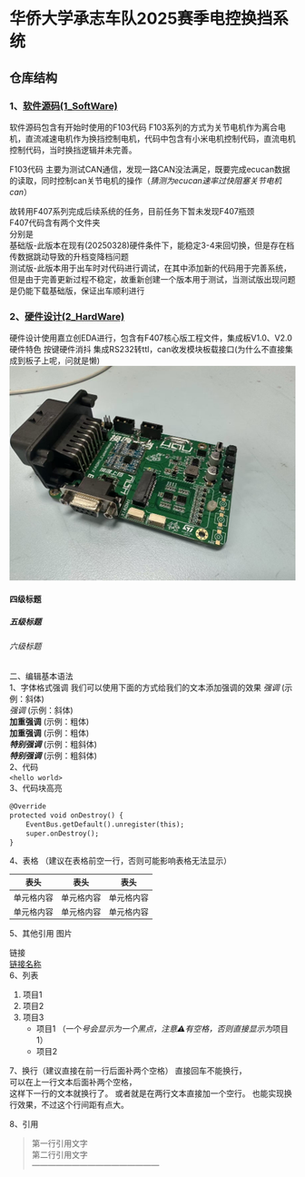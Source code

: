 # 华侨大学承志车队2025赛季电控换挡系统
## 仓库结构
### 1、[软件源码(1_SoftWare)](https://github.com/Saturday-365/E-Shift-CZCD/tree/master/1_SoftWare)
软件源码包含有开始时使用的F103代码 F103系列的方式为关节电机作为离合电机，直流减速电机作为换挡控制电机，代码中包含有小米电机控制代码，直流电机控制代码，当时换挡逻辑并未完善。  
  
F103代码 主要为测试CAN通信，发现一路CAN没法满足，既要完成ecucan数据的读取，同时控制can关节电机的操作（*猜测为ecucan速率过快阻塞关节电机can*）  
  
故转用F407系列完成后续系统的任务，目前任务下暂未发现F407瓶颈  
F407代码含有两个文件夹  
分别是   
基础版-此版本在现有(20250328)硬件条件下，能稳定3-4来回切换，但是存在档传数据跳动导致的升档变降档问题  
测试版-此版本用于出车时对代码进行调试，在其中添加新的代码用于完善系统，但是由于完善更新过程不稳定，故重新创建一个版本用于测试，当测试版出现问题是仍能下载基础版，保证出车顺利进行 
### 2、[硬件设计(2_HardWare)](https://github.com/Saturday-365/E-Shift-CZCD/tree/master/2_HardWare) 
硬件设计使用嘉立创EDA进行，包含有F407核心版工程文件，集成板V1.0、V2.0  
硬件特色 按键硬件消抖 集成RS232转ttl，can收发模块板载接口(为什么不直接集成到板子上呢，问就是懒) 
![图片名称](https://github.com/Saturday-365/E-Shift-CZCD/blob/master/4_Document/photo/%E9%9B%86%E6%88%90%E6%9D%BFV2_%E6%AD%A3%E9%9D%A2.jpg)  
#### 四级标题  
##### 五级标题  
###### 六级标题 
二、编辑基本语法  
1、字体格式强调
 我们可以使用下面的方式给我们的文本添加强调的效果
*强调*  (示例：斜体)  
 _强调_  (示例：斜体)  
**加重强调**  (示例：粗体)  
 __加重强调__ (示例：粗体)  
***特别强调*** (示例：粗斜体)  
___特别强调___  (示例：粗斜体)  
2、代码  
`<hello world>`  
3、代码块高亮  
```
@Override
protected void onDestroy() {
    EventBus.getDefault().unregister(this);
    super.onDestroy();
}
```  
4、表格 （建议在表格前空一行，否则可能影响表格无法显示）
 
 表头  | 表头  | 表头
 ---- | ----- | ------  
 单元格内容  | 单元格内容 | 单元格内容 
 单元格内容  | 单元格内容 | 单元格内容  
 
5、其他引用
图片  

链接  
[链接名称](https://www.baidu.com/)    
6、列表 
1. 项目1  
2. 项目2  
3. 项目3  
   * 项目1 （一个*号会显示为一个黑点，注意⚠️有空格，否则直接显示为*项目1） 
   * 项目2   
 
7、换行（建议直接在前一行后面补两个空格）
直接回车不能换行，  
可以在上一行文本后面补两个空格，  
这样下一行的文本就换行了。
或者就是在两行文本直接加一个空行。
也能实现换行效果，不过这个行间距有点大。  
 
8、引用
> 第一行引用文字  
> 第二行引用文字  
————————————————